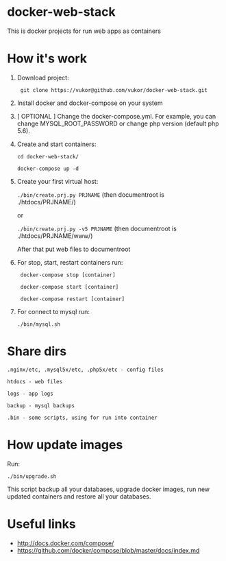 docker-web-stack
===========

This is docker projects for run web apps as containers

How it's work
===========

1. Download project:

    `` git clone https://vukor@github.com/vukor/docker-web-stack.git``

2. Install docker and docker-compose on your system

3. [ OPTIONAL ] Change the docker-compose.yml. For example, you can change MYSQL_ROOT_PASSWORD or change php version (default php 5.6).

4. Create and start containers:
    
    `` cd docker-web-stack/ ``

    `` docker-compose up -d ``

5. Create your first virtual host:

    `` ./bin/create.prj.py PRJNAME `` (then documentroot is ./htdocs/PRJNAME/)

	or

    `` ./bin/create.prj.py -v5 PRJNAME `` (then documentroot is ./htdocs/PRJNAME/www/)

    After that put web files to documentroot

6. For stop, start, restart containers run:
    
    `` docker-compose stop [container]``
    
    `` docker-compose start [container]``
    
    `` docker-compose restart [container]``

7. For connect to mysql run:
    
    `` ./bin/mysql.sh ``


Share dirs
===========

``.nginx/etc, .mysql5x/etc, .php5x/etc - config files``

``htdocs - web files``

``logs - app logs``

``backup - mysql backups``

``.bin - some scripts, using for run into container``


How update images
============
Run:

`` ./bin/upgrade.sh ``

This script backup all your databases, upgrade docker images, run new updated containers and restore all your databases.


Useful links
============
  - http://docs.docker.com/compose/
  - https://github.com/docker/compose/blob/master/docs/index.md

